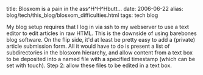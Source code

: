 title: Blosxom is a pain in the ass^H^H^Hbutt...
date: 2006-06-22
alias: blog/tech/this_blog/blosxom_difficulties.html
tags: tech blog

My blog setup requires that I log in via ssh to my webserver
to use a text editor to edit articles in raw HTML. This is the
downside of using barebones blog software. On the flip side,
it'd at least be pretty easy to add a (private) article
submission form. All it would have to do is present a list
of subdirectories in the blosxom hierarchy, and allow content
from a text box to be deposited into a named file with a
specified timestamp (which can be set with touch). Step 2:
allow these files to be edited in a text box.
